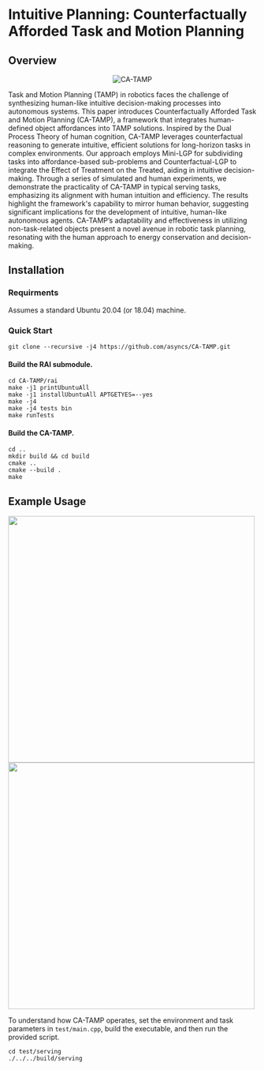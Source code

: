 # Intuitive Planning: Counterfactually Afforded Task and Motion Planning
## Overview
<p align="center">
  <img src="https://github.com/asyncs/CA-TAMP/assets/40043682/0bb7475c-d81a-47bb-907e-a512241c7c04" alt="CA-TAMP"/>
</p>

Task and Motion Planning (TAMP) in robotics faces the challenge of synthesizing human-like intuitive decision-making processes into autonomous systems. This paper introduces Counterfactually Afforded Task and Motion Planning (CA-TAMP), a framework that integrates human-defined object affordances into TAMP solutions. Inspired by the Dual Process Theory of human cognition, CA-TAMP leverages counterfactual reasoning to generate intuitive, efficient solutions for long-horizon tasks in complex environments. Our approach employs Mini-LGP for subdividing tasks into affordance-based sub-problems and Counterfactual-LGP to integrate the  Effect of Treatment on the Treated, aiding in intuitive decision-making. Through a series of simulated and human experiments, we demonstrate the practicality of CA-TAMP in typical serving tasks, emphasizing its alignment with human intuition and efficiency. The results highlight the framework's capability to mirror human behavior, suggesting significant implications for the development of intuitive, human-like autonomous agents. CA-TAMP’s adaptability and effectiveness in utilizing non-task-related objects present a novel avenue in robotic task planning, resonating with the human approach to energy conservation and decision-making.

## Installation
### Requirments
Assumes a standard Ubuntu 20.04 (or 18.04) machine.
### Quick Start
``` 
git clone --recursive -j4 https://github.com/asyncs/CA-TAMP.git
```
#### Build the RAI submodule.
```
cd CA-TAMP/rai
make -j1 printUbuntuAll
make -j1 installUbuntuAll APTGETYES=--yes
make -j4
make -j4 tests bin
make runTests
```
#### Build the CA-TAMP.
```
cd ..
mkdir build && cd build
cmake ..
cmake --build .
make
```

## Example Usage
<p float="left">
  <img src="https://github.com/asyncs/CA-TAMP/assets/40043682/89b6b435-a974-42cf-9fc1-c55a43e5784b" width="500" /> 
  <img src="https://github.com/asyncs/CA-TAMP/assets/40043682/b37f07c6-c0a1-46b1-a790-ba3cd2acf074" width="500" />
</p>

To understand how CA-TAMP operates, set the environment and task parameters in `test/main.cpp`, build the executable, and then run the provided script.
``` 
cd test/serving
./../../build/serving 
```
